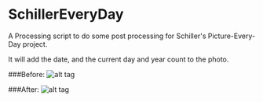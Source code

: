 # SchillerEveryDay
A Processing script to do some post processing for Schiller's Picture-Every-Day project.

It will add the date, and the current day and year count to the photo.

###Before:
![alt tag](https://github.com/zFleischman/SchillerEveryDay/blob/master/before/20140925_034428.jpg)

###After:
![alt tag](https://github.com/zFleischman/SchillerEveryDay/blob/master/after/SchillerPicADay.Number_00044.Date_09_25_2014.jpg)
